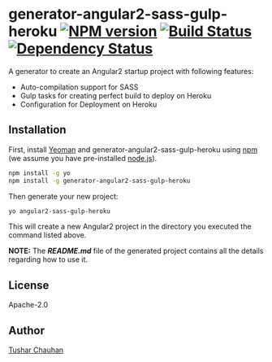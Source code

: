 # generator-angular2-sass-gulp-heroku [![NPM version][npm-image]][npm-url] [![Build Status][travis-image]][travis-url] [![Dependency Status][daviddm-image]][daviddm-url]
A generator to create an Angular2 startup project with following features:
* Auto-compilation support for SASS
* Gulp tasks for creating perfect build to deploy on Heroku
* Configuration for Deployment on Heroku

## Installation

First, install [Yeoman](http://yeoman.io) and generator-angular2-sass-gulp-heroku using [npm](https://www.npmjs.com/) (we assume you have pre-installed [node.js](https://nodejs.org/)).

```bash
npm install -g yo
npm install -g generator-angular2-sass-gulp-heroku
```

Then generate your new project:

```bash
yo angular2-sass-gulp-heroku
```
This will create a new Angular2 project in the directory you executed the command listed above.

**NOTE:** The _**README.md**_ file of the generated project contains all the details regarding how to use it.

## License
Apache-2.0

## Author
[Tushar Chauhan](https://github.com/tushar-chauhan)


[npm-image]: https://badge.fury.io/js/generator-angular2-sass-gulp-heroku.svg
[npm-url]: https://npmjs.org/package/generator-angular2-sass-gulp-heroku
[travis-image]: https://travis-ci.org/tushar-chauhan/generator-angular2-sass-gulp-heroku.svg?branch=master
[travis-url]: https://travis-ci.org/tushar-chauhan/generator-angular2-sass-gulp-heroku
[daviddm-image]: https://david-dm.org/tushar-chauhan/generator-angular2-sass-gulp-heroku.svg?theme=shields.io
[daviddm-url]: https://david-dm.org/tushar-chauhan/generator-angular2-sass-gulp-heroku
